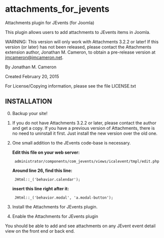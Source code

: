 attachments_for_jevents
=======================

Attachments plugin for JEvents (for Joomla)

This plugin allows users to add attachments to JEvents items in Joomla.

WARNING: This version will only work with Attachments 3.2.2 or later!
         If this version (or later) has not been released, please contact 
	 the Attachments extension author, Jonathan M. Cameron, to obtain
         a pre-release version at jmcameron@jmcameron.net.

By Jonathan M. Cameron

Created February 20, 2015

For License/Copying information, please see the file LICENSE.txt


INSTALLATION
------------

0. Backup your site!

1. If you do not have Attachments 3.2.2 or later, please contact the author
   and get a copy.  If you have a previous version of Attachments, there is 
   no need to uninstall it first.  Just install the new version over the old
   one.


2. One small addition to the JEvents code-base is necessary.  

   **Edit this file on your web server:**

        administrator/components/com_jevents/views/icalevent/tmpl/edit.php

   **Around line 26, find this line:**

        JHtml::_('behavior.calendar');

   **insert this line right after it:**

        JHtml::_('behavior.modal', 'a.modal-button');


3. Install the Attachments for JEvents plugin.

4. Enable the Attachments for JEvents plugin

You should be able to add and see attachments on any JEvent event detail view
on the front end or back end.
